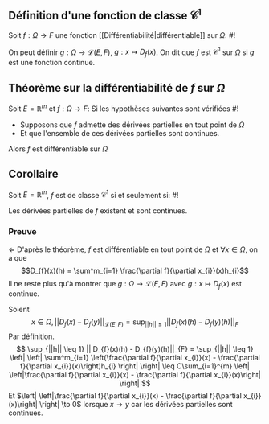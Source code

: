 
## Définition d'une fonction de classe $\mathcal C^1$
Soit $f:\Omega \to F$ une fonction [[Différentiabilité|différentiable]] sur $\Omega$: #!

On peut définir $g: \Omega \to \mathcal L(E, F)$, $g: x \mapsto D_{f}(x)$. On dit que $f$ est $\mathcal C^1$ sur $\Omega$ si $g$ est une fonction continue.

## Théorème sur la différentiabilité de $f$ sur $\Omega$
Soit $E = \mathbb{R}^m$ et $f: \Omega \to F$: Si les hypothèses suivantes sont vérifiées #!

- Supposons que $f$ admette des dérivées partielles en tout point de $\Omega$
- Et que l'ensemble de ces dérivées partielles sont continues.

Alors $f$ est différentiable sur $\Omega$


## Corollaire
Soit $E=\mathbb{R}^m$, $f$ est de classe $\mathcal C ^ 1$ si et seulement si: #!

Les dérivées partielles de $f$ existent et sont continues.

### Preuve
$\Leftarrow$ D'après le théorème, $f$ est différentiable en tout point de $\Omega$ et $\forall x \in \Omega$, on a que 
$$D_{f}(x)(h) = \sum^m_{i=1} \frac{\partial f}{\partial x_{i}}(x)h_{i}$$
Il ne reste plus qu'à montrer que $g: \Omega \to \mathcal L(E, F)$ avec $g: x \mapsto D_{f}(x)$ est continue.

Soient $$x \in \Omega, ||D_{f}(x) - D_{f}(y)||_{\mathcal L(E, F)} = \sup_{||h|| \leq 1} || D_{f}(x)(h) - D_{f}(y)(h)||_{F}$$
Par définition.
$$
\sup_{||h|| \leq 1} || D_{f}(x)(h) - D_{f}(y)(h)||_{F} = \sup_{||h|| \leq 1} \left| \left| \sum^m_{i=1} \left(\frac{\partial f}{\partial x_{i}}(x) - \frac{\partial f}{\partial x_{i}}(x)\right)h_{i} \right|  \right| \leq C\sum_{i=1}^{m} \left| \left|\frac{\partial f}{\partial x_{i}}(x) - \frac{\partial f}{\partial x_{i}}(x)\right|  \right|
$$
Et $\left| \left|\frac{\partial f}{\partial x_{i}}(x) - \frac{\partial f}{\partial x_{i}}(x)\right|  \right| \to 0$ lorsque $x \to y$ car les dérivées partielles sont continues.
